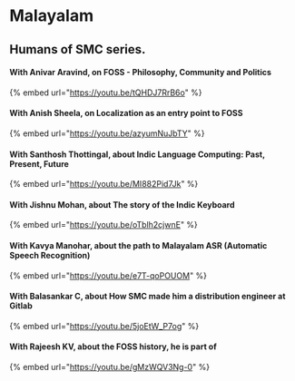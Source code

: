# Malayalam

## Humans of SMC series.

#### With Anivar Aravind, on FOSS - Philosophy, Community and Politics

{% embed url="https://youtu.be/tQHDJ7RrB6o" %}

#### With Anish Sheela, on Localization as an entry point to FOSS

{% embed url="https://youtu.be/azyumNuJbTY" %}

#### With Santhosh Thottingal, about Indic Language Computing: Past, Present, Future

{% embed url="https://youtu.be/MI882Pid7Jk" %}

#### With Jishnu Mohan, about The story of the Indic Keyboard

{% embed url="https://youtu.be/oTblh2cjwnE" %}

#### With Kavya Manohar, about the path to Malayalam ASR (Automatic Speech Recognition)

{% embed url="https://youtu.be/e7T-qoPOUOM" %}

#### With Balasankar C, about How SMC made him a distribution engineer at Gitlab

{% embed url="https://youtu.be/5joEtW_P7og" %}

#### With Rajeesh KV, about the FOSS history, he is part of

{% embed url="https://youtu.be/gMzWQV3Ng-0" %}
